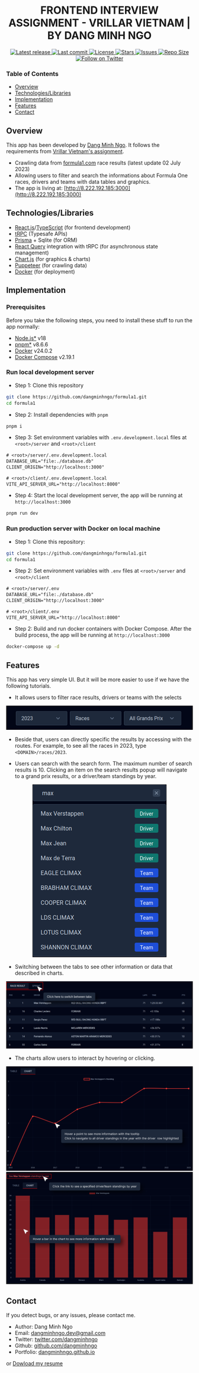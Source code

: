 <h1 align="center">FRONTEND INTERVIEW ASSIGNMENT - VRILLAR VIETNAM | BY DANG MINH NGO</h1>

<div align="center">
    <a href="https://github.com/dangminhngo/formula1/releases/latest">
      <img alt="Latest release" src="https://img.shields.io/github/v/release/dangminhngo/formula1?style=for-the-badge&logo=starship&color=C9CBFF&logoColor=D9E0EE&labelColor=302D41&include_prerelease&sort=semver" />
    </a>
    <a href="https://github.com/dangminhngo/formula1/pulse">
      <img alt="Last commit" src="https://img.shields.io/github/last-commit/dangminhngo/formula1?style=for-the-badge&logo=starship&color=8bd5ca&logoColor=D9E0EE&labelColor=302D41"/>
    </a>
    <a href="https://github.com/dangminhngo/formula1/blob/main/LICENSE">
      <img alt="License" src="https://img.shields.io/github/license/dangminhngo/formula1?style=for-the-badge&logo=starship&color=ee999f&logoColor=D9E0EE&labelColor=302D41" />
    </a>
    <a href="https://github.com/dangminhngo/formula1/stargazers">
      <img alt="Stars" src="https://img.shields.io/github/stars/dangminhngo/formula1?style=for-the-badge&logo=starship&color=c69ff5&logoColor=D9E0EE&labelColor=302D41" />
    </a>
    <a href="https://github.com/dangminhngo/formula1/issues">
      <img alt="Issues" src="https://img.shields.io/github/issues/dangminhngo/formula1?style=for-the-badge&logo=bilibili&color=F5E0DC&logoColor=D9E0EE&labelColor=302D41" />
    </a>
    <a href="https://github.com/dangminhngo/formula1">
      <img alt="Repo Size" src="https://img.shields.io/github/repo-size/dangminhngo/formula1?color=%23DDB6F2&label=SIZE&logo=codesandbox&style=for-the-badge&logoColor=D9E0EE&labelColor=302D41" />
    </a>
    <a href="https://twitter.com/intent/follow?screen_name=dangminhngo">
      <img alt="Follow on Twitter" src="https://img.shields.io/twitter/follow/dangminhngo?style=for-the-badge&logo=twitter&color=8aadf3&logoColor=D9E0EE&labelColor=302D41" />
    </a>
</div>

### Table of Contents

- [Overview](#overview)
- [Technologies/Libraries](#technologieslibraries)
- [Implementation](#implementation)
- [Features](#features)
- [Contact](#contact)

## Overview

This app has been developed by [Dang Minh Ngo](https://dangminhngo.github.io). It follows the requirements from [Vrillar Vietnam's assignment](https://github.com/dangminhngo/formula1/docs/ASSIGNMENT.md).

- Crawling data from [formula1.com](https://formula1.com/en) race results (latest update 02 July 2023)
- Allowing users to filter and search the informations about Formula One races, drivers and teams with data tables and graphics.
- The app is living at: [http://8.222.192.185:3000](http://8.222.192.185:3000)

## Technologies/Libraries

- [React.js](https://react.dev)/[TypeScript](https://typescriptlang.org) (for frontend development)
- [tRPC](https://trpc.io) (Typesafe APIs)
- [Prisma](https://www.prisma.io) + Sqlite (for ORM)
- [React Query](https://tanstack.com/query/latest) integration with tRPC (for asynchronous state management)
- [Chart.js](https://www.chartjs.org) (for graphics & charts)
- [Puppeteer](https://pptr.dev) (for crawling data)
- [Docker](https://www.docker.com) (for deployment)

## Implementation

### Prerequisites

Before you take the following steps, you need to install these stuff to run the app normally:

- [Node.js\*](https://nodejs.org/en) v18
- [pnpm\*](https://pnpm.io) v8.6.6
- [Docker](https://www.docker.com/) v24.0.2
- [Docker Compose](https://docs.docker.com/compose/) v2.19.1

### Run local development server

- Step 1: Clone this repository

```bash
git clone https://github.com/dangminhngo/formula1.git
cd formula1
```

- Step 2: Install dependencies with `pnpm`

```bash
pnpm i
```

- Step 3: Set environment variables with `.env.development.local` files at `<root>/server` and `<root>/client`

```
# <root>/server/.env.development.local
DATABASE_URL="file:./database.db"
CLIENT_ORIGIN="http://localhost:3000"
```

```
# <root>/client/.env.development.local
VITE_API_SERVER_URL="http://localhost:8000"
```

- Step 4: Start the local development server, the app will be running at `http://localhost:3000`

```bash
pnpm run dev
```

### Run production server with Docker on local machine

- Step 1: Clone this repository:

```bash
git clone https://github.com/dangminhngo/formula1.git
cd formula1
```

- Step 2: Set environment variables with `.env` files at `<root>/server` and `<root>/client`

```
# <root>/server/.env
DATABASE_URL="file:./database.db"
CLIENT_ORIGIN="http://localhost:3000"
```

```
# <root>/client/.env
VITE_API_SERVER_URL="http://localhost:8000"
```

- Step 2: Build and run docker containers with Docker Compose. After the build process, the app will be running at `http://localhost:3000`

```bash
docker-compose up -d
```

## Features

This app has very simple UI. But it will be more easier to use if we have the following tutorials.

- It allows users to filter race results, drivers or teams with the selects

<div align="center">
  <img src="https://github.com/dangminhngo/formula1/blob/main/docs/media/filter.png" />
</div>

- Beside that, users can directly specific the results by accessing with the routes. For example, to see all the races in 2023, type `<DOMAIN>/races/2023`.

- Users can search with the search form. The maximum number of search results is 10. Clicking an item on the search results popup will navigate to a grand prix results, or a driver/team standings by year.

<div align="center">
  <img src="https://github.com/dangminhngo/formula1/blob/main/docs/media/search.png" />
</div>

- Switching between the tabs to see other information or data that described in charts.

<div align="center">
  <img src="https://github.com/dangminhngo/formula1/blob/main/docs/media/tabs.png" />
</div>

- The charts allow users to interact by hovering or clicking.

<div align="center">
  <img src="https://github.com/dangminhngo/formula1/blob/main/docs/media/line-charts.png" />
</div>

<div align="center">
  <img src="https://github.com/dangminhngo/formula1/blob/main/docs/media/bar-charts.png" />
</div>

## Contact

If you detect bugs, or any issues, please contact me.

- Author: Dang Minh Ngo
- Email: dangminhngo.dev@gmail.com
- Twitter: [twitter.com/dangminhngo](https://twitter.com/dangminhngo)
- Github: [github.com/dangminhngo](https://github.com/dangminhngo)
- Portfolio: [dangminhngo.github.io](https://dangminhngo.github.io)

or [Dowload my resume](https://drive.google.com/file/d/1hoJ60VJZkSfF02vKdIY8FqJ_dx1ugREa/view?usp=drive_link)
